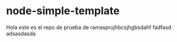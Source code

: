 # node-simple-template

Hola este es el repo de prueba de ramasprujhbcsjhgbsdahf fadfasd adsasdasda
